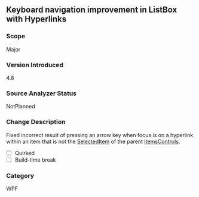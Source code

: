 ## Keyboard navigation improvement in ListBox with Hyperlinks

### Scope
Major

### Version Introduced
4.8

### Source Analyzer Status
NotPlanned

### Change Description
Fixed incorrect result of pressing an arrow key when focus is on a hyperlink within an item that is not the [SelectedItem](xref:System.Windows.Controls.SelectedItemColleciton) of the parent [ItemsControls](xref:System.Windows.Controls.ItemsControl).

- [ ] Quirked
- [ ] Build-time break

### Category
WPF

<!--
    ### Original Bug
        405208
-->
